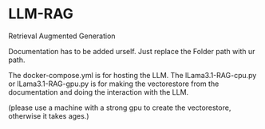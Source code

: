 # LLM-RAG
Retrieval Augmented Generation

Documentation has to be added urself.
Just replace the Folder path with ur path.

The docker-compose.yml is for hosting the LLM.
The lLama3.1-RAG-cpu.py or lLama3.1-RAG-gpu.py is for making the vectorestore from the documentation and doing the interaction with the LLM.

(please use a machine with a strong gpu to create the vectorestore, otherwise it takes ages.)
